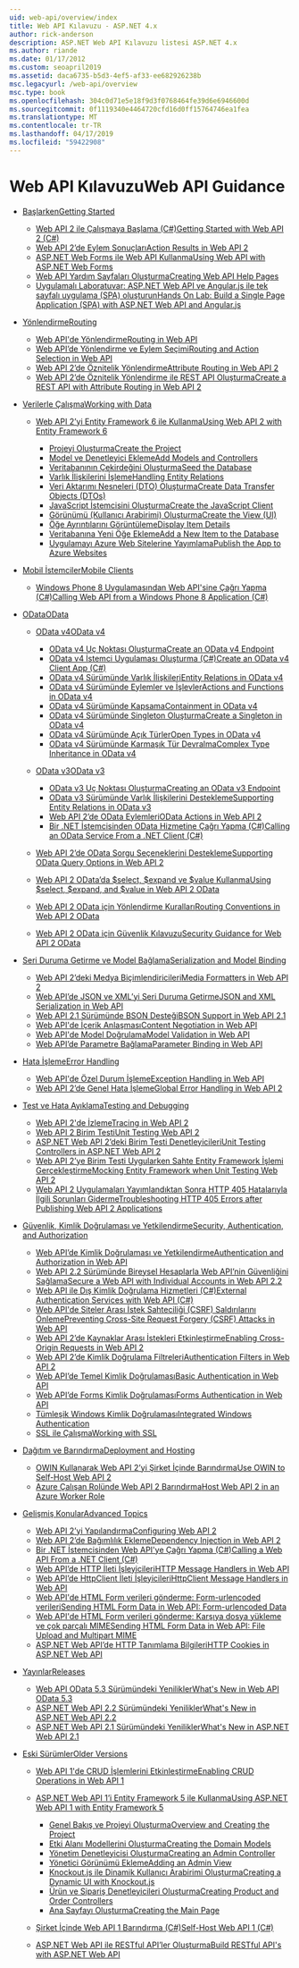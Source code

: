```yaml
---
uid: web-api/overview/index
title: Web API Kılavuzu - ASP.NET 4.x
author: rick-anderson
description: ASP.NET Web API Kılavuzu listesi ASP.NET 4.x
ms.author: riande
ms.date: 01/17/2012
ms.custom: seoapril2019
ms.assetid: daca6735-b5d3-4ef5-af33-ee682926238b
msc.legacyurl: /web-api/overview
msc.type: book
ms.openlocfilehash: 304c0d71e5e18f9d3f0768464fe39d6e6946600d
ms.sourcegitcommit: 0f1119340e4464720cfd16d0ff15764746ea1fea
ms.translationtype: MT
ms.contentlocale: tr-TR
ms.lasthandoff: 04/17/2019
ms.locfileid: "59422908"
---
```

# <a name="web-api-guidance"></a><span data-ttu-id="6ccfa-103">Web API Kılavuzu</span><span class="sxs-lookup"><span data-stu-id="6ccfa-103">Web API Guidance</span></span>

- [<span data-ttu-id="6ccfa-104">Başlarken</span><span class="sxs-lookup"><span data-stu-id="6ccfa-104">Getting Started</span></span>](getting-started-with-aspnet-web-api/index.md)

    - [<span data-ttu-id="6ccfa-105">Web API 2 ile Çalışmaya Başlama (C#)</span><span class="sxs-lookup"><span data-stu-id="6ccfa-105">Getting Started with Web API 2 (C#)</span></span>](getting-started-with-aspnet-web-api/tutorial-your-first-web-api.md)
    - [<span data-ttu-id="6ccfa-106">Web API 2’de Eylem Sonuçları</span><span class="sxs-lookup"><span data-stu-id="6ccfa-106">Action Results in Web API 2</span></span>](getting-started-with-aspnet-web-api/action-results.md)
    - [<span data-ttu-id="6ccfa-107">ASP.NET Web Forms ile Web API Kullanma</span><span class="sxs-lookup"><span data-stu-id="6ccfa-107">Using Web API with ASP.NET Web Forms</span></span>](getting-started-with-aspnet-web-api/using-web-api-with-aspnet-web-forms.md)
    - [<span data-ttu-id="6ccfa-108">Web API Yardım Sayfaları Oluşturma</span><span class="sxs-lookup"><span data-stu-id="6ccfa-108">Creating Web API Help Pages</span></span>](getting-started-with-aspnet-web-api/creating-api-help-pages.md)
    - [<span data-ttu-id="6ccfa-109">Uygulamalı Laboratuvar: ASP.NET Web API ve Angular.js ile tek sayfalı uygulama (SPA) oluşturun</span><span class="sxs-lookup"><span data-stu-id="6ccfa-109">Hands On Lab: Build a Single Page Application (SPA) with ASP.NET Web API and Angular.js</span></span>](getting-started-with-aspnet-web-api/build-a-single-page-application-spa-with-aspnet-web-api-and-angularjs.md)
- [<span data-ttu-id="6ccfa-110">Yönlendirme</span><span class="sxs-lookup"><span data-stu-id="6ccfa-110">Routing</span></span>](web-api-routing-and-actions/index.md)

    - [<span data-ttu-id="6ccfa-111">Web API'de Yönlendirme</span><span class="sxs-lookup"><span data-stu-id="6ccfa-111">Routing in Web API</span></span>](web-api-routing-and-actions/routing-in-aspnet-web-api.md)
    - [<span data-ttu-id="6ccfa-112">Web API’de Yönlendirme ve Eylem Seçimi</span><span class="sxs-lookup"><span data-stu-id="6ccfa-112">Routing and Action Selection in Web API</span></span>](web-api-routing-and-actions/routing-and-action-selection.md)
    - [<span data-ttu-id="6ccfa-113">Web API 2’de Öznitelik Yönlendirme</span><span class="sxs-lookup"><span data-stu-id="6ccfa-113">Attribute Routing in Web API 2</span></span>](web-api-routing-and-actions/attribute-routing-in-web-api-2.md)
    - [<span data-ttu-id="6ccfa-114">Web API 2’de Öznitelik Yönlendirme ile REST API Oluşturma</span><span class="sxs-lookup"><span data-stu-id="6ccfa-114">Create a REST API with Attribute Routing in Web API 2</span></span>](web-api-routing-and-actions/create-a-rest-api-with-attribute-routing.md)
- [<span data-ttu-id="6ccfa-115">Verilerle Çalışma</span><span class="sxs-lookup"><span data-stu-id="6ccfa-115">Working with Data</span></span>](data/index.md)

    - [<span data-ttu-id="6ccfa-116">Web API 2’yi Entity Framework 6 ile Kullanma</span><span class="sxs-lookup"><span data-stu-id="6ccfa-116">Using Web API 2 with Entity Framework 6</span></span>](data/using-web-api-with-entity-framework/index.md)

        - [<span data-ttu-id="6ccfa-117">Projeyi Oluşturma</span><span class="sxs-lookup"><span data-stu-id="6ccfa-117">Create the Project</span></span>](data/using-web-api-with-entity-framework/part-1.md)
        - [<span data-ttu-id="6ccfa-118">Model ve Denetleyici Ekleme</span><span class="sxs-lookup"><span data-stu-id="6ccfa-118">Add Models and Controllers</span></span>](data/using-web-api-with-entity-framework/part-2.md)
        - [<span data-ttu-id="6ccfa-119">Veritabanının Çekirdeğini Oluşturma</span><span class="sxs-lookup"><span data-stu-id="6ccfa-119">Seed the Database</span></span>](data/using-web-api-with-entity-framework/part-3.md)
        - [<span data-ttu-id="6ccfa-120">Varlık İlişkilerini İşleme</span><span class="sxs-lookup"><span data-stu-id="6ccfa-120">Handling Entity Relations</span></span>](data/using-web-api-with-entity-framework/part-4.md)
        - [<span data-ttu-id="6ccfa-121">Veri Aktarımı Nesneleri (DTO) Oluşturma</span><span class="sxs-lookup"><span data-stu-id="6ccfa-121">Create Data Transfer Objects (DTOs)</span></span>](data/using-web-api-with-entity-framework/part-5.md)
        - [<span data-ttu-id="6ccfa-122">JavaScript İstemcisini Oluşturma</span><span class="sxs-lookup"><span data-stu-id="6ccfa-122">Create the JavaScript Client</span></span>](data/using-web-api-with-entity-framework/part-6.md)
        - [<span data-ttu-id="6ccfa-123">Görünümü (Kullanıcı Arabirimi) Oluşturma</span><span class="sxs-lookup"><span data-stu-id="6ccfa-123">Create the View (UI)</span></span>](data/using-web-api-with-entity-framework/part-7.md)
        - [<span data-ttu-id="6ccfa-124">Öğe Ayrıntılarını Görüntüleme</span><span class="sxs-lookup"><span data-stu-id="6ccfa-124">Display Item Details</span></span>](data/using-web-api-with-entity-framework/part-8.md)
        - [<span data-ttu-id="6ccfa-125">Veritabanına Yeni Öğe Ekleme</span><span class="sxs-lookup"><span data-stu-id="6ccfa-125">Add a New Item to the Database</span></span>](data/using-web-api-with-entity-framework/part-9.md)
        - [<span data-ttu-id="6ccfa-126">Uygulamayı Azure Web Sitelerine Yayımlama</span><span class="sxs-lookup"><span data-stu-id="6ccfa-126">Publish the App to Azure Websites</span></span>](data/using-web-api-with-entity-framework/part-10.md)
- [<span data-ttu-id="6ccfa-127">Mobil İstemciler</span><span class="sxs-lookup"><span data-stu-id="6ccfa-127">Mobile Clients</span></span>](mobile-clients/index.md)

    - [<span data-ttu-id="6ccfa-128">Windows Phone 8 Uygulamasından Web API'sine Çağrı Yapma (C#)</span><span class="sxs-lookup"><span data-stu-id="6ccfa-128">Calling Web API from a Windows Phone 8 Application (C#)</span></span>](mobile-clients/calling-web-api-from-a-windows-phone-8-application.md)
- [<span data-ttu-id="6ccfa-129">OData</span><span class="sxs-lookup"><span data-stu-id="6ccfa-129">OData</span></span>](odata-support-in-aspnet-web-api/index.md)

    - [<span data-ttu-id="6ccfa-130">OData v4</span><span class="sxs-lookup"><span data-stu-id="6ccfa-130">OData v4</span></span>](odata-support-in-aspnet-web-api/odata-v4/index.md)

        - [<span data-ttu-id="6ccfa-131">OData v4 Uç Noktası Oluşturma</span><span class="sxs-lookup"><span data-stu-id="6ccfa-131">Create an OData v4 Endpoint</span></span>](odata-support-in-aspnet-web-api/odata-v4/create-an-odata-v4-endpoint.md)
        - [<span data-ttu-id="6ccfa-132">OData v4 İstemci Uygulaması Oluşturma (C#)</span><span class="sxs-lookup"><span data-stu-id="6ccfa-132">Create an OData v4 Client App (C#)</span></span>](odata-support-in-aspnet-web-api/odata-v4/create-an-odata-v4-client-app.md)
        - [<span data-ttu-id="6ccfa-133">OData v4 Sürümünde Varlık İlişkileri</span><span class="sxs-lookup"><span data-stu-id="6ccfa-133">Entity Relations in OData v4</span></span>](odata-support-in-aspnet-web-api/odata-v4/entity-relations-in-odata-v4.md)
        - [<span data-ttu-id="6ccfa-134">OData v4 Sürümünde Eylemler ve İşlevler</span><span class="sxs-lookup"><span data-stu-id="6ccfa-134">Actions and Functions in OData v4</span></span>](odata-support-in-aspnet-web-api/odata-v4/odata-actions-and-functions.md)
        - [<span data-ttu-id="6ccfa-135">OData v4 Sürümünde Kapsama</span><span class="sxs-lookup"><span data-stu-id="6ccfa-135">Containment in OData v4</span></span>](odata-support-in-aspnet-web-api/odata-v4/odata-containment-in-web-api-22.md)
        - [<span data-ttu-id="6ccfa-136">OData v4 Sürümünde Singleton Oluşturma</span><span class="sxs-lookup"><span data-stu-id="6ccfa-136">Create a Singleton in OData v4</span></span>](odata-support-in-aspnet-web-api/odata-v4/using-a-singleton-in-an-odata-endpoint-in-web-api-22.md)
        - [<span data-ttu-id="6ccfa-137">OData v4 Sürümünde Açık Türler</span><span class="sxs-lookup"><span data-stu-id="6ccfa-137">Open Types in OData v4</span></span>](odata-support-in-aspnet-web-api/odata-v4/use-open-types-in-odata-v4.md)
        - [<span data-ttu-id="6ccfa-138">OData v4 Sürümünde Karmaşık Tür Devralma</span><span class="sxs-lookup"><span data-stu-id="6ccfa-138">Complex Type Inheritance in OData v4</span></span>](odata-support-in-aspnet-web-api/odata-v4/complex-type-inheritance-in-odata-v4.md)
    - [<span data-ttu-id="6ccfa-139">OData v3</span><span class="sxs-lookup"><span data-stu-id="6ccfa-139">OData v3</span></span>](odata-support-in-aspnet-web-api/odata-v3/index.md)

        - [<span data-ttu-id="6ccfa-140">OData v3 Uç Noktası Oluşturma</span><span class="sxs-lookup"><span data-stu-id="6ccfa-140">Creating an OData v3 Endpoint</span></span>](odata-support-in-aspnet-web-api/odata-v3/creating-an-odata-endpoint.md)
        - [<span data-ttu-id="6ccfa-141">OData v3 Sürümünde Varlık İlişkilerini Destekleme</span><span class="sxs-lookup"><span data-stu-id="6ccfa-141">Supporting Entity Relations in OData v3</span></span>](odata-support-in-aspnet-web-api/odata-v3/working-with-entity-relations.md)
        - [<span data-ttu-id="6ccfa-142">Web API 2’de OData Eylemleri</span><span class="sxs-lookup"><span data-stu-id="6ccfa-142">OData Actions in Web API 2</span></span>](odata-support-in-aspnet-web-api/odata-v3/odata-actions.md)
        - [<span data-ttu-id="6ccfa-143">Bir .NET İstemcisinden OData Hizmetine Çağrı Yapma (C#)</span><span class="sxs-lookup"><span data-stu-id="6ccfa-143">Calling an OData Service From a .NET Client (C#)</span></span>](odata-support-in-aspnet-web-api/odata-v3/calling-an-odata-service-from-a-net-client.md)
    - [<span data-ttu-id="6ccfa-144">Web API 2’de OData Sorgu Seçeneklerini Destekleme</span><span class="sxs-lookup"><span data-stu-id="6ccfa-144">Supporting OData Query Options in Web API 2</span></span>](odata-support-in-aspnet-web-api/supporting-odata-query-options.md)
    - [<span data-ttu-id="6ccfa-145">Web API 2 OData’da $select, $expand ve $value Kullanma</span><span class="sxs-lookup"><span data-stu-id="6ccfa-145">Using $select, $expand, and $value in Web API 2 OData</span></span>](odata-support-in-aspnet-web-api/using-select-expand-and-value.md)
    - [<span data-ttu-id="6ccfa-146">Web API 2 OData için Yönlendirme Kuralları</span><span class="sxs-lookup"><span data-stu-id="6ccfa-146">Routing Conventions in Web API 2 OData</span></span>](odata-support-in-aspnet-web-api/odata-routing-conventions.md)
    - [<span data-ttu-id="6ccfa-147">Web API 2 OData için Güvenlik Kılavuzu</span><span class="sxs-lookup"><span data-stu-id="6ccfa-147">Security Guidance for Web API 2 OData</span></span>](odata-support-in-aspnet-web-api/odata-security-guidance.md)
- [<span data-ttu-id="6ccfa-148">Seri Duruma Getirme ve Model Bağlama</span><span class="sxs-lookup"><span data-stu-id="6ccfa-148">Serialization and Model Binding</span></span>](formats-and-model-binding/index.md)

    - [<span data-ttu-id="6ccfa-149">Web API 2’deki Medya Biçimlendiricileri</span><span class="sxs-lookup"><span data-stu-id="6ccfa-149">Media Formatters in Web API 2</span></span>](formats-and-model-binding/media-formatters.md)
    - [<span data-ttu-id="6ccfa-150">Web API’de JSON ve XML’yi Seri Duruma Getirme</span><span class="sxs-lookup"><span data-stu-id="6ccfa-150">JSON and XML Serialization in Web API</span></span>](formats-and-model-binding/json-and-xml-serialization.md)
    - [<span data-ttu-id="6ccfa-151">Web API 2.1 Sürümünde BSON Desteği</span><span class="sxs-lookup"><span data-stu-id="6ccfa-151">BSON Support in Web API 2.1</span></span>](formats-and-model-binding/bson-support-in-web-api-21.md)
    - [<span data-ttu-id="6ccfa-152">Web API'de İçerik Anlaşması</span><span class="sxs-lookup"><span data-stu-id="6ccfa-152">Content Negotiation in Web API</span></span>](formats-and-model-binding/content-negotiation.md)
    - [<span data-ttu-id="6ccfa-153">Web API'de Model Doğrulama</span><span class="sxs-lookup"><span data-stu-id="6ccfa-153">Model Validation in Web API</span></span>](formats-and-model-binding/model-validation-in-aspnet-web-api.md)
    - [<span data-ttu-id="6ccfa-154">Web API’de Parametre Bağlama</span><span class="sxs-lookup"><span data-stu-id="6ccfa-154">Parameter Binding in Web API</span></span>](formats-and-model-binding/parameter-binding-in-aspnet-web-api.md)
- [<span data-ttu-id="6ccfa-155">Hata İşleme</span><span class="sxs-lookup"><span data-stu-id="6ccfa-155">Error Handling</span></span>](error-handling/index.md)

    - [<span data-ttu-id="6ccfa-156">Web API'de Özel Durum İşleme</span><span class="sxs-lookup"><span data-stu-id="6ccfa-156">Exception Handling in Web API</span></span>](error-handling/exception-handling.md)
    - [<span data-ttu-id="6ccfa-157">Web API 2’de Genel Hata İşleme</span><span class="sxs-lookup"><span data-stu-id="6ccfa-157">Global Error Handling in Web API 2</span></span>](error-handling/web-api-global-error-handling.md)
- [<span data-ttu-id="6ccfa-158">Test ve Hata Ayıklama</span><span class="sxs-lookup"><span data-stu-id="6ccfa-158">Testing and Debugging</span></span>](testing-and-debugging/index.md)

    - [<span data-ttu-id="6ccfa-159">Web API 2'de İzleme</span><span class="sxs-lookup"><span data-stu-id="6ccfa-159">Tracing in Web API 2</span></span>](testing-and-debugging/tracing-in-aspnet-web-api.md)
    - [<span data-ttu-id="6ccfa-160">Web API 2 Birim Testi</span><span class="sxs-lookup"><span data-stu-id="6ccfa-160">Unit Testing Web API 2</span></span>](testing-and-debugging/unit-testing-with-aspnet-web-api.md)
    - [<span data-ttu-id="6ccfa-161">ASP.NET Web API 2’deki Birim Testi Denetleyicileri</span><span class="sxs-lookup"><span data-stu-id="6ccfa-161">Unit Testing Controllers in ASP.NET Web API 2</span></span>](testing-and-debugging/unit-testing-controllers-in-web-api.md)
    - [<span data-ttu-id="6ccfa-162">Web API 2’ye Birim Testi Uygularken Sahte Entity Framework İşlemi Gerçekleştirme</span><span class="sxs-lookup"><span data-stu-id="6ccfa-162">Mocking Entity Framework when Unit Testing Web API 2</span></span>](testing-and-debugging/mocking-entity-framework-when-unit-testing-aspnet-web-api-2.md)
    - [<span data-ttu-id="6ccfa-163">Web API 2 Uygulamaları Yayımlandıktan Sonra HTTP 405 Hatalarıyla İlgili Sorunları Giderme</span><span class="sxs-lookup"><span data-stu-id="6ccfa-163">Troubleshooting HTTP 405 Errors after Publishing Web API 2 Applications</span></span>](testing-and-debugging/troubleshooting-http-405-errors-after-publishing-web-api-applications.md)
- [<span data-ttu-id="6ccfa-164">Güvenlik, Kimlik Doğrulaması ve Yetkilendirme</span><span class="sxs-lookup"><span data-stu-id="6ccfa-164">Security, Authentication, and Authorization</span></span>](security/index.md)

    - [<span data-ttu-id="6ccfa-165">Web API’de Kimlik Doğrulaması ve Yetkilendirme</span><span class="sxs-lookup"><span data-stu-id="6ccfa-165">Authentication and Authorization in Web API</span></span>](security/authentication-and-authorization-in-aspnet-web-api.md)
    - [<span data-ttu-id="6ccfa-166">Web API 2.2 Sürümünde Bireysel Hesaplarla Web API’nin Güvenliğini Sağlama</span><span class="sxs-lookup"><span data-stu-id="6ccfa-166">Secure a Web API with Individual Accounts in Web API 2.2</span></span>](security/individual-accounts-in-web-api.md)
    - [<span data-ttu-id="6ccfa-167">Web API ile Dış Kimlik Doğrulama Hizmetleri (C#)</span><span class="sxs-lookup"><span data-stu-id="6ccfa-167">External Authentication Services with Web API (C#)</span></span>](security/external-authentication-services.md)
    - [<span data-ttu-id="6ccfa-168">Web API'de Siteler Arası İstek Sahteciliği (CSRF) Saldırılarını Önleme</span><span class="sxs-lookup"><span data-stu-id="6ccfa-168">Preventing Cross-Site Request Forgery (CSRF) Attacks in Web API</span></span>](security/preventing-cross-site-request-forgery-csrf-attacks.md)
    - [<span data-ttu-id="6ccfa-169">Web API 2’de Kaynaklar Arası İstekleri Etkinleştirme</span><span class="sxs-lookup"><span data-stu-id="6ccfa-169">Enabling Cross-Origin Requests in Web API 2</span></span>](security/enabling-cross-origin-requests-in-web-api.md)
    - [<span data-ttu-id="6ccfa-170">Web API 2’de Kimlik Doğrulama Filtreleri</span><span class="sxs-lookup"><span data-stu-id="6ccfa-170">Authentication Filters in Web API 2</span></span>](security/authentication-filters.md)
    - [<span data-ttu-id="6ccfa-171">Web API’de Temel Kimlik Doğrulaması</span><span class="sxs-lookup"><span data-stu-id="6ccfa-171">Basic Authentication in Web API</span></span>](security/basic-authentication.md)
    - [<span data-ttu-id="6ccfa-172">Web API’de Forms Kimlik Doğrulaması</span><span class="sxs-lookup"><span data-stu-id="6ccfa-172">Forms Authentication in Web API</span></span>](security/forms-authentication.md)
    - [<span data-ttu-id="6ccfa-173">Tümleşik Windows Kimlik Doğrulaması</span><span class="sxs-lookup"><span data-stu-id="6ccfa-173">Integrated Windows Authentication</span></span>](security/integrated-windows-authentication.md)
    - [<span data-ttu-id="6ccfa-174">SSL ile Çalışma</span><span class="sxs-lookup"><span data-stu-id="6ccfa-174">Working with SSL</span></span>](security/working-with-ssl-in-web-api.md)
- [<span data-ttu-id="6ccfa-175">Dağıtım ve Barındırma</span><span class="sxs-lookup"><span data-stu-id="6ccfa-175">Deployment and Hosting</span></span>](hosting-aspnet-web-api/index.md)

    - [<span data-ttu-id="6ccfa-176">OWIN Kullanarak Web API 2’yi Şirket İçinde Barındırma</span><span class="sxs-lookup"><span data-stu-id="6ccfa-176">Use OWIN to Self-Host Web API 2</span></span>](hosting-aspnet-web-api/use-owin-to-self-host-web-api.md)
    - [<span data-ttu-id="6ccfa-177">Azure Çalışan Rolünde Web API 2 Barındırma</span><span class="sxs-lookup"><span data-stu-id="6ccfa-177">Host Web API 2 in an Azure Worker Role</span></span>](hosting-aspnet-web-api/host-aspnet-web-api-in-an-azure-worker-role.md)
- [<span data-ttu-id="6ccfa-178">Gelişmiş Konular</span><span class="sxs-lookup"><span data-stu-id="6ccfa-178">Advanced Topics</span></span>](advanced/index.md)

    - [<span data-ttu-id="6ccfa-179">Web API 2’yi Yapılandırma</span><span class="sxs-lookup"><span data-stu-id="6ccfa-179">Configuring Web API 2</span></span>](advanced/configuring-aspnet-web-api.md)
    - [<span data-ttu-id="6ccfa-180">Web API 2’de Bağımlılık Ekleme</span><span class="sxs-lookup"><span data-stu-id="6ccfa-180">Dependency Injection in Web API 2</span></span>](advanced/dependency-injection.md)
    - [<span data-ttu-id="6ccfa-181">Bir .NET İstemcisinden Web API'ye Çağrı Yapma (C#)</span><span class="sxs-lookup"><span data-stu-id="6ccfa-181">Calling a Web API From a .NET Client (C#)</span></span>](advanced/calling-a-web-api-from-a-net-client.md)
    - [<span data-ttu-id="6ccfa-182">Web API’de HTTP İleti İşleyicileri</span><span class="sxs-lookup"><span data-stu-id="6ccfa-182">HTTP Message Handlers in Web API</span></span>](advanced/http-message-handlers.md)
    - [<span data-ttu-id="6ccfa-183">Web API’de HttpClient İleti İşleyicileri</span><span class="sxs-lookup"><span data-stu-id="6ccfa-183">HttpClient Message Handlers in Web API</span></span>](advanced/httpclient-message-handlers.md)
    - [<span data-ttu-id="6ccfa-184">Web API'de HTML Form verileri gönderme: Form-urlencoded verileri</span><span class="sxs-lookup"><span data-stu-id="6ccfa-184">Sending HTML Form Data in Web API: Form-urlencoded Data</span></span>](advanced/sending-html-form-data-part-1.md)
    - [<span data-ttu-id="6ccfa-185">Web API'de HTML Form verileri gönderme: Karşıya dosya yükleme ve çok parçalı MIME</span><span class="sxs-lookup"><span data-stu-id="6ccfa-185">Sending HTML Form Data in Web API: File Upload and Multipart MIME</span></span>](advanced/sending-html-form-data-part-2.md)
    - [<span data-ttu-id="6ccfa-186">ASP.NET Web API’de HTTP Tanımlama Bilgileri</span><span class="sxs-lookup"><span data-stu-id="6ccfa-186">HTTP Cookies in ASP.NET Web API</span></span>](advanced/http-cookies.md)
- [<span data-ttu-id="6ccfa-187">Yayınlar</span><span class="sxs-lookup"><span data-stu-id="6ccfa-187">Releases</span></span>](releases/index.md)

    - [<span data-ttu-id="6ccfa-188">Web API OData 5.3 Sürümündeki Yenilikler</span><span class="sxs-lookup"><span data-stu-id="6ccfa-188">What's New in Web API OData 5.3</span></span>](releases/whats-new-in-aspnet-web-api-odata-53.md)
    - [<span data-ttu-id="6ccfa-189">ASP.NET Web API 2.2 Sürümündeki Yenilikler</span><span class="sxs-lookup"><span data-stu-id="6ccfa-189">What's New in ASP.NET Web API 2.2</span></span>](releases/whats-new-in-aspnet-web-api-22.md)
    - [<span data-ttu-id="6ccfa-190">ASP.NET Web API 2.1 Sürümündeki Yenilikler</span><span class="sxs-lookup"><span data-stu-id="6ccfa-190">What's New in ASP.NET Web API 2.1</span></span>](releases/whats-new-in-aspnet-web-api-21.md)
- [<span data-ttu-id="6ccfa-191">Eski Sürümler</span><span class="sxs-lookup"><span data-stu-id="6ccfa-191">Older Versions</span></span>](older-versions/index.md)

    - [<span data-ttu-id="6ccfa-192">Web API 1'de CRUD İşlemlerini Etkinleştirme</span><span class="sxs-lookup"><span data-stu-id="6ccfa-192">Enabling CRUD Operations in Web API 1</span></span>](older-versions/creating-a-web-api-that-supports-crud-operations.md)
    - [<span data-ttu-id="6ccfa-193">ASP.NET Web API 1’i Entity Framework 5 ile Kullanma</span><span class="sxs-lookup"><span data-stu-id="6ccfa-193">Using ASP.NET Web API 1 with Entity Framework 5</span></span>](older-versions/using-web-api-1-with-entity-framework-5/index.md)

        - [<span data-ttu-id="6ccfa-194">Genel Bakış ve Projeyi Oluşturma</span><span class="sxs-lookup"><span data-stu-id="6ccfa-194">Overview and Creating the Project</span></span>](older-versions/using-web-api-1-with-entity-framework-5/using-web-api-with-entity-framework-part-1.md)
        - [<span data-ttu-id="6ccfa-195">Etki Alanı Modellerini Oluşturma</span><span class="sxs-lookup"><span data-stu-id="6ccfa-195">Creating the Domain Models</span></span>](older-versions/using-web-api-1-with-entity-framework-5/using-web-api-with-entity-framework-part-2.md)
        - [<span data-ttu-id="6ccfa-196">Yönetim Denetleyicisi Oluşturma</span><span class="sxs-lookup"><span data-stu-id="6ccfa-196">Creating an Admin Controller</span></span>](older-versions/using-web-api-1-with-entity-framework-5/using-web-api-with-entity-framework-part-3.md)
        - [<span data-ttu-id="6ccfa-197">Yönetici Görünümü Ekleme</span><span class="sxs-lookup"><span data-stu-id="6ccfa-197">Adding an Admin View</span></span>](older-versions/using-web-api-1-with-entity-framework-5/using-web-api-with-entity-framework-part-4.md)
        - [<span data-ttu-id="6ccfa-198">Knockout.js ile Dinamik Kullanıcı Arabirimi Oluşturma</span><span class="sxs-lookup"><span data-stu-id="6ccfa-198">Creating a Dynamic UI with Knockout.js</span></span>](older-versions/using-web-api-1-with-entity-framework-5/using-web-api-with-entity-framework-part-5.md)
        - [<span data-ttu-id="6ccfa-199">Ürün ve Sipariş Denetleyicileri Oluşturma</span><span class="sxs-lookup"><span data-stu-id="6ccfa-199">Creating Product and Order Controllers</span></span>](older-versions/using-web-api-1-with-entity-framework-5/using-web-api-with-entity-framework-part-6.md)
        - [<span data-ttu-id="6ccfa-200">Ana Sayfayı Oluşturma</span><span class="sxs-lookup"><span data-stu-id="6ccfa-200">Creating the Main Page</span></span>](older-versions/using-web-api-1-with-entity-framework-5/using-web-api-with-entity-framework-part-7.md)
    - [<span data-ttu-id="6ccfa-201">Şirket İçinde Web API 1 Barındırma (C#)</span><span class="sxs-lookup"><span data-stu-id="6ccfa-201">Self-Host Web API 1 (C#)</span></span>](older-versions/self-host-a-web-api.md)
    - [<span data-ttu-id="6ccfa-202">ASP.NET Web API ile RESTful API’ler Oluşturma</span><span class="sxs-lookup"><span data-stu-id="6ccfa-202">Build RESTful API's with ASP.NET Web API</span></span>](older-versions/build-restful-apis-with-aspnet-web-api.md)
